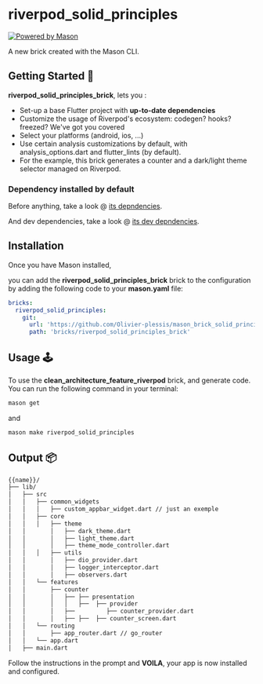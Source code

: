 # riverpod_solid_principles

[![Powered by Mason](https://img.shields.io/endpoint?url=https%3A%2F%2Ftinyurl.com%2Fmason-badge)](https://github.com/felangel/mason)

A new brick created with the Mason CLI.

## Getting Started 🚀

 **riverpod_solid_principles_brick**, lets you :

- Set-up a base Flutter project with **up-to-date dependencies**
- Customize the usage of Riverpod's ecosystem: codegen? hooks? freezed? We've got you covered
- Select your platforms (android, ios, ...)
- Use certain analysis customizations by default, with analysis_options.dart and flutter_lints (by default).
- For the example, this brick generates a counter and a dark/light theme selector managed on Riverpod.

### Dependency installed by default

Before anything, take a look @ [its depndencies](hooks/post/add_dependencies.dart).

And dev dependencies, take a look @ [its dev depndencies](hooks/post/add_dev_dependencies.dart).

## Installation

Once you have Mason installed,

you can add the **riverpod_solid_principles_brick** brick to the configuration by adding the following code to your **mason.yaml** file:

``` yaml
bricks:
  riverpod_solid_principles:
    git:
      url: 'https://github.com/Olivier-plessis/mason_brick_solid_principles_riverpod'
      path: 'bricks/riverpod_solid_principles_brick'
```

## Usage 🕹️

To use the **clean_architecture_feature_riverpod** brick, and generate code. You can run the following command in your terminal:

``` sh
mason get
```

and

``` sh
mason make riverpod_solid_principles
```

## Output 📦

``` sh
{{name}}/
├── lib/
│   ├── src
│   │   ├── common_widgets
│   │   │   ├── custom_appbar_widget.dart // just an exemple
│   │   ├── core
│   │   │   ├── theme
│   │       │   ├── dark_theme.dart
│   │       │   ├── light_theme.dart
│   │       │   ├── theme_mode_controller.dart
│   │   │   ├── utils
│   │       │   ├── dio_provider.dart
│   │       │   ├── logger_interceptor.dart
│   │       │   ├── observers.dart
│   │   └── features
│   │       ├── counter
│   │       │   ├── ├── presentation
│   │       │   │   ├──  ├── provider
│   │       │   ├──         ├── counter_provider.dart
│   │       │   ├── ├──  ├── counter_screen.dart
│   │   └── routing
│   │       ├── app_router.dart // go_router
│   │   └── app.dart
│   ├── main.dart
 ```

Follow the instructions in the prompt and **VOILA**, your app is now installed and configured.
